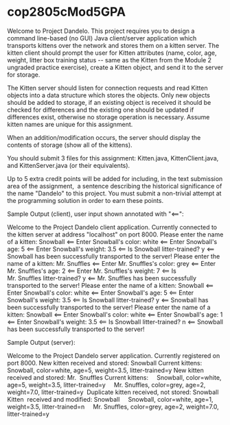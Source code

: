 # cop2805cMod5GPA

Welcome to Project Dandelo. This project requires you to design a command line-based
(no GUI) Java client/server application which transports kittens over the network
and stores them on a kitten server. The kitten client should prompt the user for
Kitten attributes (name, color, age, weight, litter box training status -- same
as the Kitten from the Module 2 ungraded practice exercise), create a Kitten object,
and send it to the server for storage.

The Kitten server should listen for connection requests and read Kitten objects into
a data structure which stores the objects. Only new objects should be added to storage,
if an existing object is received it should be checked for differences and the existing
one should be updated if differences exist, otherwise no storage operation is necessary.
Assume kitten names are unique for this assignment.

When an addition/modification occurs, the server should display the contents of storage
(show all of the kittens).

You should submit 3 files for this assignment: Kitten.java, KittenClient.java, and
KittenServer.java (or their equivalents).

Up to 5 extra credit points will be added for including, in the text submission area
of the assignment,  a sentence describing the historical significance of the name
"Dandelo" to this project. You must submit a non-trivial attempt at the programming
solution in order to earn these points.

Sample Output (client), user input shown annotated with "<==":

Welcome to the Project Dandelo client application.
Currently connected to the kitten server at address "localhost" on port 8000.
Please enter the name of a kitten: Snowball <==
Enter Snowball's color: white <==
Enter Snowball's age: 5 <==
Enter Snowball's weight: 3.5 <==
Is Snowball litter-trained? y <==
Snowball has been successfully transported to the server!
Please enter the name of a kitten: Mr. Snuffles <==
Enter Mr. Snuffles's color: grey <==
Enter Mr. Snuffles's age: 2 <==
Enter Mr. Snuffles's weight: 7 <==
Is Mr. Snuffles litter-trained? y <==
Mr. Snuffles has been successfully transported to the server!
Please enter the name of a kitten: Snowball <==
Enter Snowball's color: white <==
Enter Snowball's age: 5 <==
Enter Snowball's weight: 3.5 <==
Is Snowball litter-trained? y <==
Snowball has been successfully transported to the server!
Please enter the name of a kitten: Snowball <==
Enter Snowball's color: white <==
Enter Snowball's age: 1 <==
Enter Snowball's weight: 3.5 <==
Is Snowball litter-trained? n <==
Snowball has been successfully transported to the server!


Sample Output (server):

Welcome to the Project Dandelo server application.
Currently registered on port 8000.
New kitten received and stored: Snowball
Current kittens:
    Snowball, color=white, age=5, weight=3.5, litter-trained=y
New kitten received and stored: Mr.  Snuffles
Current kittens:
    Snowball, color=white, age=5, weight=3.5, litter-trained=y
    Mr. Snuffles, color=grey, age=2, weight=7.0, litter-trained=y 
Duplicate kitten received, not stored: Snowball
Kitten  received and modified: Snowball
    Snowball, color=white, age=1, weight=3.5, litter-trained=n
    Mr. Snuffles, color=grey, age=2, weight=7.0, litter-trained=y  